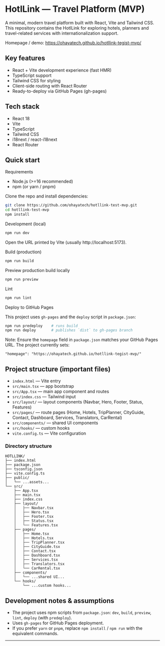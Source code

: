 # HotlLink — Travel Platform (MVP)

A minimal, modern travel platform built with React, Vite and Tailwind CSS. This repository contains the HotlLink for exploring hotels, planners and travel-related services with internationalization support.

Homepage / demo: https://ohayatech.github.io/hotllink-tegist-mvp/

## Key features

- React + Vite development experience (fast HMR)
- TypeScript support
- Tailwind CSS for styling
- Client-side routing with React Router
- Ready-to-deploy via GitHub Pages (gh-pages)

## Tech stack

- React 18
- Vite
- TypeScript
- Tailwind CSS
- i18next / react-i18next
- React Router

## Quick start

Requirements
- Node.js (>=16 recommended)
- npm (or yarn / pnpm)

Clone the repo and install dependencies:

```bash
git clone https://github.com/ohayatech/hotllink-test-mvp.git
cd hotllink-test-mvp
npm install
```

Development (local)

```bash
npm run dev
```

Open the URL printed by Vite (usually http://localhost:5173).

Build (production)

```bash
npm run build
```

Preview production build locally

```bash
npm run preview
```

Lint

```bash
npm run lint
```

Deploy to GitHub Pages

This project uses `gh-pages` and the `deploy` script in `package.json`:

```bash
npm run predeploy    # runs build
npm run deploy       # publishes `dist` to gh-pages branch
```

Note: Ensure the `homepage` field in `package.json` matches your GitHub Pages URL. The project currently sets:

```
"homepage": "https://ohayatech.github.io/hotllink-tegist-mvp/"
```

## Project structure (important files)

- `index.html` — Vite entry
- `src/main.tsx` — app bootstrap
- `src/App.tsx` — main app component and routes
- `src/index.css` — Tailwind input
- `src/layout/` — layout components (Navbar, Hero, Footer, Status, Features)
- `src/pages/` — route pages (Home, Hotels, TripPlanner, CityGuide, Contact, Dashboard, Services, Translators, CarRental)
- `src/components/` — shared UI components
- `src/hooks/` — custom hooks
- `vite.config.ts` — Vite configuration

### Directory structure

```
HOTLLINK/
├── index.html
├── package.json
├── tsconfig.json
├── vite.config.ts
├── public/
│   └── ...assets...
└── src/
    ├── App.tsx
    ├── main.tsx
    ├── index.css
    ├── layout/
    │   ├── Navbar.tsx
    │   ├── Hero.tsx
    │   ├── Footer.tsx
    │   ├── Status.tsx
    │   └── Features.tsx
    ├── pages/
    │   ├── Home.tsx
    │   ├── Hotels.tsx
    │   ├── TripPlanner.tsx
    │   ├── CityGuide.tsx
    │   ├── Contact.tsx
    │   ├── Dashboard.tsx
    │   ├── Services.tsx
    │   ├── Translators.tsx
    │   └── CarRental.tsx
    ├── components/
    │   └── ...shared UI...
    └── hooks/
        └── ...custom hooks...
```

## Development notes & assumptions

- The project uses npm scripts from `package.json`: `dev`, `build`, `preview`, `lint`, `deploy` (with `predeploy`).
- Uses `gh-pages` for GitHub Pages deployment.
- If you prefer `yarn` or `pnpm`, replace `npm install` / `npm run` with the equivalent commands.

---

